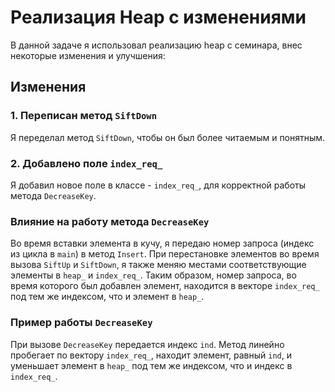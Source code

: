 # Реализация Heap с изменениями

В данной задаче я использовал реализацию heap с семинара, внес некоторые изменения и улучшения:

## Изменения

### 1. Переписан метод `SiftDown`
Я переделал метод `SiftDown`, чтобы он был более читаемым и понятным.

### 2. Добавлено поле `index_req_`
Я добавил новое поле в классе - `index_req_`, для корректной работы метода `DecreaseKey`.

### Влияние на работу метода `DecreaseKey`

Во время вставки элемента в кучу, я передаю номер запроса (индекс из цикла в `main`) в метод `Insert`. При перестановке элементов во время вызова `SiftUp` и `SiftDown`, я также меняю местами соответствующие элементы в `heap_` и `index_req_`. Таким образом, номер запроса, во время которого был добавлен элемент, находится в векторе `index_req_` под тем же индексом, что и элемент в `heap_`.

### Пример работы `DecreaseKey`

При вызове `DecreaseKey` передается индекс `ind`. Метод линейно пробегает по вектору `index_req_`, находит элемент, равный `ind`, и уменьшает элемент в `heap_` под тем же индексом, что и индекс в `index_req_`.
